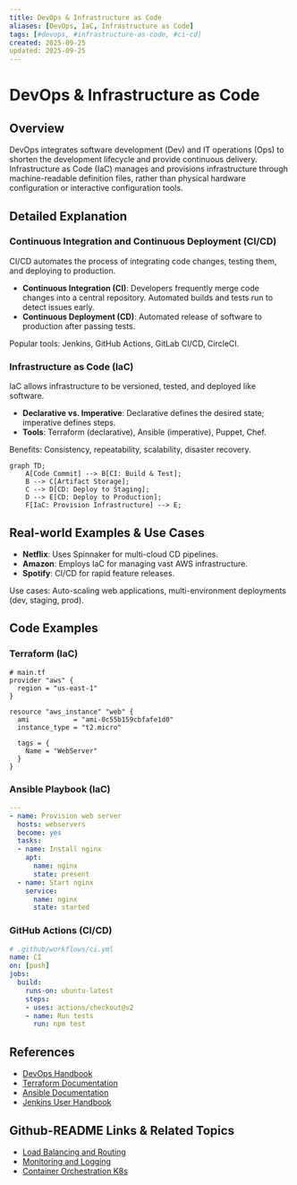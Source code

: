 ```yaml
---
title: DevOps & Infrastructure as Code
aliases: [DevOps, IaC, Infrastructure as Code]
tags: [#devops, #infrastructure-as-code, #ci-cd]
created: 2025-09-25
updated: 2025-09-25
---
```


# DevOps & Infrastructure as Code

## Overview

DevOps integrates software development (Dev) and IT operations (Ops) to shorten the development lifecycle and provide continuous delivery. Infrastructure as Code (IaC) manages and provisions infrastructure through machine-readable definition files, rather than physical hardware configuration or interactive configuration tools.

## Detailed Explanation

### Continuous Integration and Continuous Deployment (CI/CD)

CI/CD automates the process of integrating code changes, testing them, and deploying to production.

- **Continuous Integration (CI)**: Developers frequently merge code changes into a central repository. Automated builds and tests run to detect issues early.
- **Continuous Deployment (CD)**: Automated release of software to production after passing tests.

Popular tools: Jenkins, GitHub Actions, GitLab CI/CD, CircleCI.

### Infrastructure as Code (IaC)

IaC allows infrastructure to be versioned, tested, and deployed like software.

- **Declarative vs. Imperative**: Declarative defines the desired state; imperative defines steps.
- **Tools**: Terraform (declarative), Ansible (imperative), Puppet, Chef.

Benefits: Consistency, repeatability, scalability, disaster recovery.

```mermaid
graph TD;
    A[Code Commit] --> B[CI: Build & Test];
    B --> C[Artifact Storage];
    C --> D[CD: Deploy to Staging];
    D --> E[CD: Deploy to Production];
    F[IaC: Provision Infrastructure] --> E;
```

## Real-world Examples & Use Cases

- **Netflix**: Uses Spinnaker for multi-cloud CD pipelines.
- **Amazon**: Employs IaC for managing vast AWS infrastructure.
- **Spotify**: CI/CD for rapid feature releases.

Use cases: Auto-scaling web applications, multi-environment deployments (dev, staging, prod).

## Code Examples

### Terraform (IaC)

```hcl
# main.tf
provider "aws" {
  region = "us-east-1"
}

resource "aws_instance" "web" {
  ami           = "ami-0c55b159cbfafe1d0"
  instance_type = "t2.micro"

  tags = {
    Name = "WebServer"
  }
}
```

### Ansible Playbook (IaC)

```yaml
---
- name: Provision web server
  hosts: webservers
  become: yes
  tasks:
  - name: Install nginx
    apt:
      name: nginx
      state: present
  - name: Start nginx
    service:
      name: nginx
      state: started
```

### GitHub Actions (CI/CD)

```yaml
# .github/workflows/ci.yml
name: CI
on: [push]
jobs:
  build:
    runs-on: ubuntu-latest
    steps:
    - uses: actions/checkout@v2
    - name: Run tests
      run: npm test
```

## References

- [DevOps Handbook](https://itrevolution.com/book/the-devops-handbook/)
- [Terraform Documentation](https://www.terraform.io/docs)
- [Ansible Documentation](https://docs.ansible.com/ansible/latest/index.html)
- [Jenkins User Handbook](https://www.jenkins.io/doc/book/)

## Github-README Links & Related Topics

- [Load Balancing and Routing](load-balancing-and-routing/README.md)
- [Monitoring and Logging](logging-and-monitoring/README.md)
- [Container Orchestration K8s](container-orchestration-k8s/README.md)